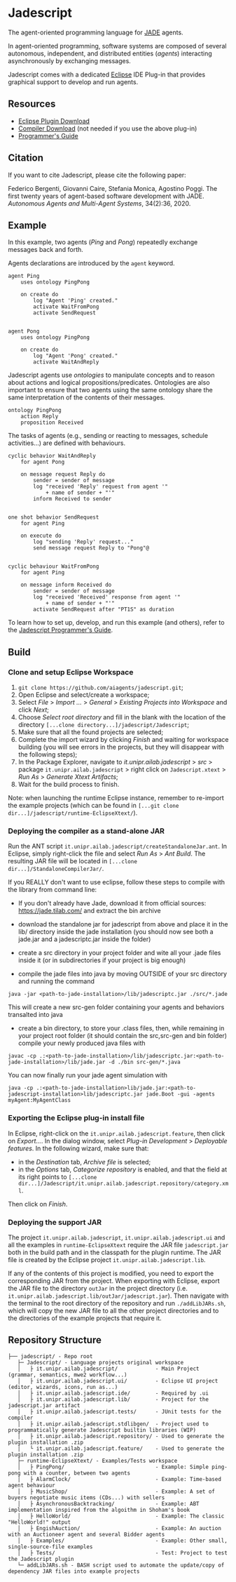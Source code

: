# Jadescript

The agent-oriented programming language for [JADE](https://jade.tilab.com) agents.

In agent-oriented programming, software systems are composed of several autonomous, independent, and distributed entities (_agents_) interacting asynchronously by exchanging messages.

Jadescript comes with a dedicated [Eclipse](https://www.eclipse.org) IDE Plug-in that provides graphical support to develop and run agents.

## Resources
 * [Eclipse Plugin Download](https://github.com/aiagents/jadescript/releases/download/v1.0.20230504/Jadescript_v1.0.20230504.zip)
 * [Compiler Download](https://github.com/aiagents/jadescript/releases/download/v1.0.20230504/jadescriptc.jar) (not needed if you use the above plug-in)
 * [Programmer's Guide](https://github.com/aiagents/jadescript/releases/download/v1.0.20221015/JadescriptProgrammersGuide_v1.0.20221015.pdf)

## Citation
If you want to cite Jadescript, please cite the following paper:

Federico Bergenti, Giovanni Caire, Stefania Monica, Agostino Poggi. The first twenty years of agent-based software development with JADE. _Autonomous Agents and Multi-Agent Systems_, 34(2):36, 2020.

## Example
In this example, two agents (_Ping_ and _Pong_) repeatedly exchange messages back and forth.

Agents declarations are introduced by the `agent` keyword.

```
agent Ping
    uses ontology PingPong

    on create do
        log "Agent 'Ping' created."
        activate WaitFromPong
        activate SendRequest
    
    
agent Pong
    uses ontology PingPong

    on create do
        log "Agent 'Pong' created."
        activate WaitAndReply
```
Jadescript agents use _ontologies_ to manipulate concepts and to reason about actions and logical propositions/predicates. Ontologies are also important to ensure that two agents using the same ontology share the same interpretation of the contents of their messages.

```
ontology PingPong
    action Reply
    proposition Received
```
The tasks of agents (e.g., sending or reacting to messages, schedule activities...) are defined with behaviours.

```
cyclic behavior WaitAndReply 
    for agent Pong
    
    on message request Reply do
        sender = sender of message
        log "received 'Reply' request from agent '"  
            + name of sender + "'"
        inform Received to sender


one shot behavior SendRequest
    for agent Ping
    
    on execute do
        log "sending 'Reply' request..."
        send message request Reply to "Pong"@


cyclic behaviour WaitFromPong
    for agent Ping
    
    on message inform Received do
        sender = sender of message
        log "received 'Received' response from agent '" 
            + name of sender + "'"
        activate SendRequest after "PT1S" as duration
```

To learn how to set up, develop, and run this example (and others), refer to the [Jadescript Programmer's Guide](https://github.com/aiagents/jadescript/releases/download/v1.0.20221015/JadescriptProgrammersGuide_v1.0.20221015.pdf).

## Build
### Clone and setup Eclipse Workspace

1. `git clone https://github.com/aiagents/jadescript.git`;
2. Open Eclipse and select/create a workspace;
3. Select _File_ > _Import ..._ > _General_ > _Existing Projects into Workspace_  and click _Next_;
4. Choose _Select root directory_ and fill in the blank with the location of the directory `[...clone directory...]/jadescript/Jadescript`;
5. Make sure that all the found projects are selected;
6. Complete the import wizard by clicking _Finish_ and waiting for workspace building (you will see errors in the projects, but they will disappear with the following steps);
7. In the Package Explorer, navigate to _it.unipr.ailab.jadescript_ > _src_ > package `it.unipr.ailab.jadescript` > right click on `Jadescript.xtext` > _Run As_ > _Generate Xtext Artifacts_; 
8. Wait for the build process to finish.

Note: when launching the runtime Eclipse instance, remember to re-import the example projects (which can be found in `[...git clone dir...]/jadescript/runtime-EclipseXtext/`).

### Deploying the compiler as a stand-alone JAR
Run the ANT script `it.unipr.ailab.jadescript/createStandaloneJar.ant`. In Eclipse, simply right-click the file and select _Run As_ > _Ant Build_. The resulting JAR file will be located in `[...clone dir...]/StandaloneCompilerJar/`.

If you REALLY don't want to use eclipse, follow these steps to compile with the library from command line:

- If you don't already have Jade, download it from official sources: https://jade.tilab.com/ and extract the bin archive

- download the standalone jar for jadescript from above and place it in the lib/ directory inside the jade installation (you should now see both a jade.jar and a jadescriptc.jar inside the folder)

- create a src directory in your project folder and wite all your .jade files inside it (or in subdirectories if your project is big enough)

- compile the jade files into java by moving OUTSIDE of your src directory and running the command 

```
java -jar <path-to-jade-installation>/lib/jadescriptc.jar ./src/*.jade
```

This will create a new src-gen folder containing your agents and behaviors transalted into java

- create a bin directory, to store your .class files, then, while remaining in your project root folder (it should contain the src,src-gen and bin folder) compile your newly produced java files with

```
javac -cp .:<path-to-jade-installation>/lib/jadescriptc.jar:<path-to-jade-installation>/lib/jade.jar -d ./bin src-gen/*.java
```

You can now finally run your jade agent simulation with

```
java -cp .:<path-to-jade-installation>lib/jade.jar:<path-to-jadescript-installation>lib/jadescriptc.jar jade.Boot -gui -agents myAgent:MyAgentClass
```

### Exporting the Eclipse plug-in install file
In Eclipse, right-click on the `it.unipr.ailab.jadescript.feature`, then click on _Export..._.
In the dialog window, select _Plug-in Development_ > _Deployable features_.
In the following wizard, make sure that:

* in the _Destination_ tab, _Archive file_ is selected;
* in the _Options_ tab, _Categorize repository_ is enabled, and that the field at its right points to `[...clone dir...]/Jadescript/it.unipr.ailab.jadescript.repository/category.xml`.

Then click on _Finish_.

### Deploying the support JAR
The project `it.unipr.ailab.jadescript`, `it.unipr.ailab.jadescript.ui` and all the examples in `runtime-EclipseXtext` require the JAR file `jadescript.jar` both in the build path and in the classpath for the plugin runtime. 
The JAR file is created by the Eclipse project `it.unipr.ailab.jadescript.lib`.

If any of the contents of this project is modified, you need to export the corresponding JAR from the project. 
When exporting with Eclipse, export the JAR file to the directory `outJar` in the project directory (i.e. `it.unipr.ailab.jadescript.lib/outJar/jadescript.jar`).
Then navigate with the terminal to the root directory of the repository and run `./addLibJARs.sh`, which will copy the new JAR file to all the other project directories and to the directories of the example projects that require it.

## Repository Structure

```
├── jadescript/ - Repo root
   ├─ Jadescript/ - Language projects original workspace
   │   ├ it.unipr.ailab.jadescript/            - Main Project (grammar, semantics, mwe2 workflow...)
   │   ├ it.unipr.ailab.jadescript.ui/         - Eclipse UI project (editor, wizards, icons, run as...)
   │   ├ it.unipr.ailab.jadescript.ide/        - Required by .ui
   │   ├ it.unipr.ailab.jadescript.lib/        - Project for the jadescript.jar artifact
   │   ├ it.unipr.ailab.jadescript.tests/      - JUnit tests for the compiler
   │   ├ it.unipr.ailab.jadescript.stdlibgen/  - Project used to programmatically generate Jadescript builtin libraries (WIP)
   │   ├ it.unipr.ailab.jadescript.repository/ - Used to generate the plugin installation .zip
   │   └ it.unipr.ailab.jadescript.feature/    - Used to generate the plugin installation .zip 
   ├─ runtime-EclipseXtext/ - Examples/Tests workspace
   │   ├ PingPong/                             - Example: Simple ping-pong with a counter, between two agents
   │   ├ AlarmClock/                           - Example: Time-based agent behaviour
   │   ├ MusicShop/                            - Example: A set of buyers negotiate music items (CDs...) with sellers
   │   ├ AsynchronousBacktracking/             - Example: ABT implementation inspired from the algoithm in Shoham's book
   │   ├ HelloWorld/                           - Example: The classic "HelloWorld!" output
   │   ├ EngishAuction/                        - Example: An auction with an Auctioneer agent and several Bidder agents
   │   ├ Examples/                             - Example: Other small, single-source-file examples
   │   ├ Tests/                                - Test: Project to test the Jadescript plugin
   └─ addLibJARs.sh - BASH script used to automate the update/copy of dependency JAR files into example projects
	
```
